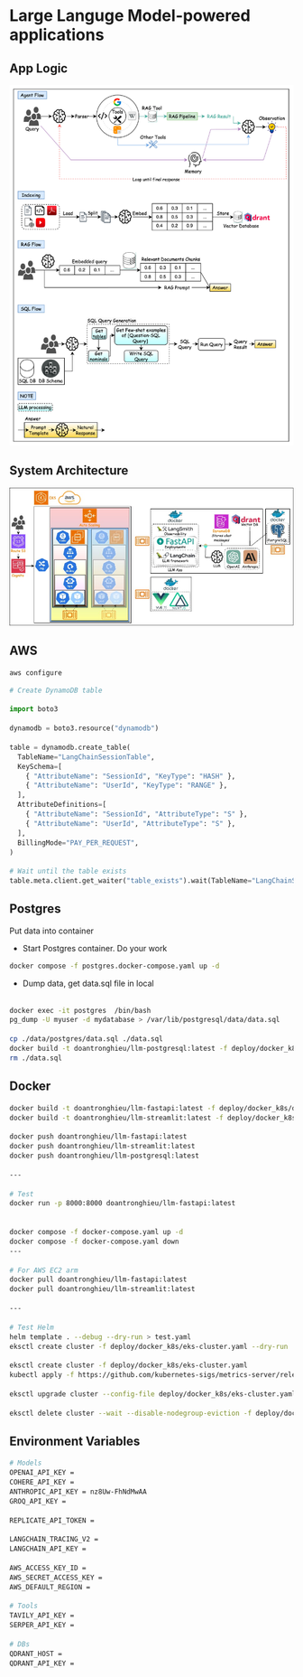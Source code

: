 # Large Languge Model-powered applications

## App Logic

![Logic Flow](./diagrams/LogicFlow.jpg)

## System Architecture

![System Architecture](./diagrams/SystemDesign.jpg)

## AWS

```bash
aws configure
```

```python
# Create DynamoDB table

import boto3

dynamodb = boto3.resource("dynamodb")

table = dynamodb.create_table(
  TableName="LangChainSessionTable",
  KeySchema=[
    { "AttributeName": "SessionId", "KeyType": "HASH" },
    { "AttributeName": "UserId", "KeyType": "RANGE" },
  ],
  AttributeDefinitions=[
    { "AttributeName": "SessionId", "AttributeType": "S" },
    { "AttributeName": "UserId", "AttributeType": "S" },
  ],
  BillingMode="PAY_PER_REQUEST",
)

# Wait until the table exists
table.meta.client.get_waiter("table_exists").wait(TableName="LangChainSessionTable")
```

## Postgres

Put data into container

- Start Postgres container. Do your work

```bash
docker compose -f postgres.docker-compose.yaml up -d
```

- Dump data, get data.sql file in local

```bash

docker exec -it postgres  /bin/bash
pg_dump -U myuser -d mydatabase > /var/lib/postgresql/data/data.sql

cp ./data/postgres/data.sql ./data.sql
docker build -t doantronghieu/llm-postgresql:latest -f deploy/docker_k8s/docker-files/Dockerfile.postgresql .
rm ./data.sql
```

## Docker

```bash
docker build -t doantronghieu/llm-fastapi:latest -f deploy/docker_k8s/docker-files/Dockerfile.fastapi .
docker build -t doantronghieu/llm-streamlit:latest -f deploy/docker_k8s/docker-files/Dockerfile.streamlit .

docker push doantronghieu/llm-fastapi:latest
docker push doantronghieu/llm-streamlit:latest
docker push doantronghieu/llm-postgresql:latest

---

# Test
docker run -p 8000:8000 doantronghieu/llm-fastapi:latest


docker compose -f docker-compose.yaml up -d
docker compose -f docker-compose.yaml down
---

# For AWS EC2 arm
docker pull doantronghieu/llm-fastapi:latest
docker pull doantronghieu/llm-streamlit:latest

---

# Test Helm
helm template . --debug --dry-run > test.yaml
eksctl create cluster -f deploy/docker_k8s/eks-cluster.yaml --dry-run

eksctl create cluster -f deploy/docker_k8s/eks-cluster.yaml
kubectl apply -f https://github.com/kubernetes-sigs/metrics-server/releases/latest/download/components.yaml

eksctl upgrade cluster --config-file deploy/docker_k8s/eks-cluster.yaml

eksctl delete cluster --wait --disable-nodegroup-eviction -f deploy/docker_k8s/eks-cluster.yaml 

```

## Environment Variables

```bash
# Models
OPENAI_API_KEY = 
COHERE_API_KEY = 
ANTHROPIC_API_KEY = nz8Uw-FhNdMwAA
GROQ_API_KEY = 

REPLICATE_API_TOKEN = 

LANGCHAIN_TRACING_V2 = 
LANGCHAIN_API_KEY = 

AWS_ACCESS_KEY_ID = 
AWS_SECRET_ACCESS_KEY = 
AWS_DEFAULT_REGION = 

# Tools
TAVILY_API_KEY = 
SERPER_API_KEY = 

# DBs
QDRANT_HOST = 
QDRANT_API_KEY = 
```

